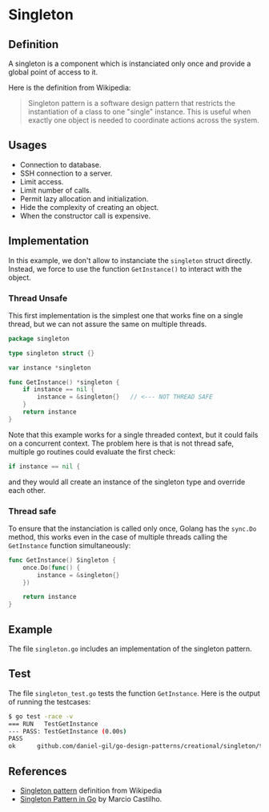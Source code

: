 # Singleton

## Definition
A singleton is a component which is instanciated only once and provide a global point of access to it.

Here is the definition from Wikipedia:
> Singleton pattern is a software design pattern that restricts the instantiation of a class to one "single" instance. This is useful when exactly one object is needed to coordinate actions across the system.

## Usages
- Connection to database.
- SSH connection to a server.
- Limit access.
- Limit number of calls.
- Permit lazy allocation and initialization.
- Hide the complexity of creating an object.
- When the constructor call is expensive.

## Implementation
In this example, we don't allow to instanciate the `singleton` struct directly. Instead, we force to use the function `GetInstance()` to interact with the object.

### Thread Unsafe
This first implementation is the simplest one that works fine on a single thread, but we 
can not assure the same on multiple threads. 

```go
package singleton

type singleton struct {}

var instance *singleton

func GetInstance() *singleton {
    if instance == nil {
        instance = &singleton{}   // <--- NOT THREAD SAFE
    }
    return instance
}
```
Note that this example works for a single threaded context, but it could fails on a concurrent context. The problem here is that is not thread safe, multiple go routines could evaluate the first check:
```go
if instance == nil {
``` 
and they would all create an instance of the singleton type and 
override each other.

### Thread safe
To ensure that the instanciation is called only once, Golang has the `sync.Do` 
method, this works even in the case of multiple threads calling the `GetInstance`
function simultaneously:

```go 
func GetInstance() Singleton {
    once.Do(func() {
        instance = &singleton{}
    })

    return instance
}
```


## Example
The file `singleton.go` includes an implementation of the singleton pattern.

## Test
The file `singleton_test.go` tests the function `GetInstance`. Here is the output of running the testcases:

```bash
$ go test -race -v
=== RUN   TestGetInstance
--- PASS: TestGetInstance (0.00s)
PASS
ok      github.com/daniel-gil/go-design-patterns/creational/singleton/thread-unsafe       1.018s
```

## References
- [Singleton pattern](https://en.wikipedia.org/wiki/Singleton_pattern) definition from Wikipedia
- [Singleton Pattern in Go](http://marcio.io/2015/07/singleton-pattern-in-go/) by Marcio Castilho.